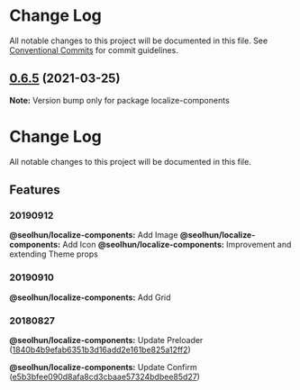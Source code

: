 # Change Log

All notable changes to this project will be documented in this file.
See [Conventional Commits](https://conventionalcommits.org) for commit guidelines.

## [0.6.5](https://github.com/Seolhun/localize-components/compare/v0.6.2-alpha.0...v0.6.5) (2021-03-25)

**Note:** Version bump only for package localize-components





# Change Log

All notable changes to this project will be documented in this file.

## Features

### 20190912

**@seolhun/localize-components:** Add Image
**@seolhun/localize-components:** Add Icon
**@seolhun/localize-components:** Improvement and extending Theme props

### 20190910

**@seolhun/localize-components:** Add Grid

### 20180827

**@seolhun/localize-components:** Update Preloader ([1840b4b9efab6351b3d16add2e161be825a12ff2](https://github.com/Seolhun/localize-components/pull/19/commits/1840b4b9efab6351b3d16add2e161be825a12ff2))

**@seolhun/localize-components:** Update Confirm ([e5b3bfee090d8afa8cd3cbaae57324bdbee85d27](https://github.com/Seolhun/localize-components/pull/19/commits/e5b3bfee090d8afa8cd3cbaae57324bdbee85d27))
